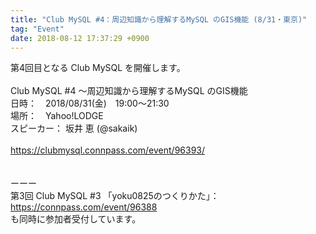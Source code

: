 ```yaml
---
title: "Club MySQL #4：周辺知識から理解するMySQL のGIS機能 (8/31・東京)"
tag: "Event"
date: 2018-08-12 17:37:29 +0900
---
```


第4回目となる Club MySQL を開催します。<br>
<br>
Club MySQL #4 〜周辺知識から理解するMySQL のGIS機能 <br>
日時：　2018/08/31(金)　19:00〜21:30<br>
場所：　Yahoo!LODGE<br>
スピーカー： 坂井 恵 (@sakaik)<br>
<br>
https://clubmysql.connpass.com/event/96393/<br>
<br>
<br>
ーーー<br>
第3回 Club MySQL #3 「yoku0825のつくりかた」： https://connpass.com/event/96388<br>
も同時に参加者受付しています。<br>
<br>
